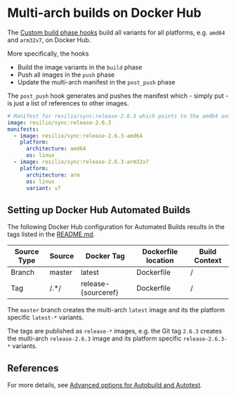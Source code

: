 # Multi-arch builds on Docker Hub

The [Custom build phase hooks](https://docs.docker.com/docker-hub/builds/advanced/#override-build-test-or-push-commands) build all variants for all platforms, e.g. `amd64` and `arm32v7`, on Docker Hub.

More specifically, the hooks

- Build the image variants in the `build` phase
- Push all images in the `push` phase
- Update the multi-arch manifest in the `post_push` phase

The `post_push` hook generates and pushes the manifest which - simply put - is just a list of references to other images.

```yaml
# Manifest for resilio/sync:release-2.6.3 which points to the amd64 and arm32v7 images
image: resilio/sync:release-2.6.3
manifests:
  - image: resilio/sync:release-2.6.3-amd64
    platform:
      architecture: amd64
      os: linux
  - image: resilio/sync:release-2.6.3-arm32v7
    platform:
      architecture: arm
      os: linux
      variant: v7
```

## Setting up Docker Hub Automated Builds

The following Docker Hub configuration for Automated Builds results in the tags listed in the [README.md](./README.md).

| Source Type | Source | Docker Tag          | Dockerfile location | Build Context |
| ----------- | ------ | ------------------- | ------------------- | ------------- |
| Branch      | master | latest              | Dockerfile          | /             |
| Tag         | /.\*/  | release-{sourceref} | Dockerfile          | /             |

The `master` branch creates the multi-arch `latest` image and its the platform specific `latest-*` variants.

The tags are published as `release-*` images, e.g. the Git tag `2.6.3` creates the multi-arch `release-2.6.3` image and its platform specific `release-2.6.3-*` variants.

## References

For more details, see [Advanced options for Autobuild and Autotest](https://docs.docker.com/docker-hub/builds/advanced/).
